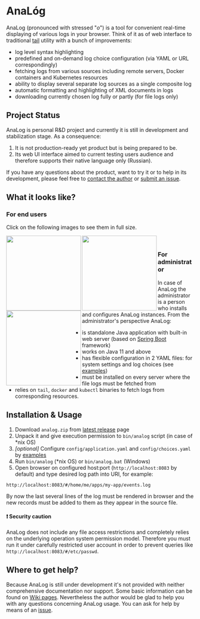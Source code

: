 # AnaL&oacute;g

AnaLog (pronounced with stressed "*o*") is a tool for convenient real-time displaying of various logs in your browser.
Think of it as of web interface to traditional [tail](https://ru.wikipedia.org/wiki/Tail) utility
with a bunch of improvements:
* log level syntax highlighting
* predefined and on-demand log choice configuration (via YAML or URL correspondingly)
* fetching logs from various sources including remote servers, Docker containers and Kubernetes resources
* ability to display several separate log sources as a single composite log
* automatic formatting and highlighting of XML documents in logs
* downloading currently chosen log fully or partly (for file logs only)

## Project Status
AnaLog is personal R&D project and currently it is still in development
and stabilization stage. As a consequence:
1. It is not production-ready yet product but is being prepared to be.
2. Its web UI interface aimed to current testing users audience and
therefore supports their native language only (Russian).

If you have any questions about the product, want to try it or to help
in its development, please feel free to [contact the author](mailto:toparvion@gmx.com) or
[submit an issue](https://github.com/Toparvion/analog/issues/new).

## What it looks like?
### For end users
Click on the following images to see them in full size.

<a href="https://raw.githubusercontent.com/wiki/Toparvion/analog/images/composite-example.png">
<img src="https://raw.githubusercontent.com/wiki/Toparvion/analog/images/composite-example.png" align="left" height="200">
</a>&nbsp;
<a href="https://raw.githubusercontent.com/wiki/Toparvion/analog/images/choices-example.png">
<img src="https://raw.githubusercontent.com/wiki/Toparvion/analog/images/choices-example.png" align="left" height="200">
</a>&nbsp;
<a href="https://raw.githubusercontent.com/wiki/Toparvion/analog/images/dialogs-example.png">
<img src="https://raw.githubusercontent.com/wiki/Toparvion/analog/images/dialogs-example.png" align="left" height="200">
</a>

### For administrator
In case of AnaLog the administrator is a person who installs and
configures AnaLog instances. From the administrator's perspective AnaLog:
* is standalone Java application with built-in web server (based on [Spring Boot](https://spring.io/projects/spring-boot) framework)
* works on Java 11 and above
* has flexible configuration in 2 YAML files: for system settings and log choices (see [examples](https://github.com/Toparvion/analog/wiki))
* must be installed on every server where the file logs must be fetched from
* relies on `tail`, `docker` and `kubectl` binaries to fetch logs from corresponding resources.

## Installation & Usage
1. Download `analog.zip` from [latest release](https://github.com/Toparvion/analog/releases/latest) page
2. Unpack it and give execution permission to `bin/analog` script (in case of *nix OS)
3. *[optional]* Configure `config/application.yaml` and `config/choices.yaml` by [examples](https://github.com/Toparvion/analog/wiki)
4. Run `bin/analog` (*nix OS) or `bin/analog.bat` (Windows)
5. Open browser on configured host:port (`http://localhost:8083` by default) and type desired log path into URI, for example:
```
http://localhost:8083/#/home/me/apps/my-app/events.log
```

By now the last several lines of the log must be rendered in browser and the new records must be added to them as they appear in the source file.

#### :heavy_exclamation_mark: Security caution
AnaLog does not include any file access restrictions and completely relies on the underlying operation system permission model.
Therefore you must run it under carefully restricted user account in order to prevent queries like `http://localhost:8083/#/etc/passwd`.

## Where to get help?
Because AnaLog is still under development it's not provided with neither
comprehensive documentation nor support. Some basic information can be
found on [Wiki pages](https://github.com/Toparvion/analog/wiki).
Nevertheless the author would be glad to help you with any questions
concerning AnaLog usage. You can ask for help
by means of an [issue](https://github.com/Toparvion/analog/issues/new).